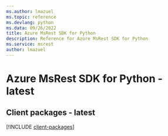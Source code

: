 ```yaml
---
ms.author: lmazuel
ms.topic: reference
ms.devlang: python
ms.data: 09/26/2022
title: Azure MsRest SDK for Python
description: Reference for Azure MsRest SDK for Python
ms.service: msrest
author: lmazuel
---
```

# Azure MsRest SDK for Python - latest

## Client packages - latest
[!INCLUDE [client-packages](msrest-client-index.md)]